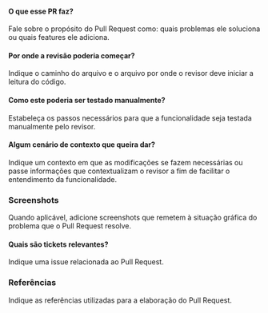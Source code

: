#### O que esse PR faz?
Fale sobre o propósito do Pull Request como: quais problemas ele soluciona ou quais features ele adiciona.

#### Por onde a revisão poderia começar?
Indique o caminho do arquivo e o arquivo por onde o revisor deve iniciar a leitura do código.

#### Como este poderia ser testado manualmente?
Estabeleça os passos necessários para que a funcionalidade seja testada manualmente pelo revisor.

#### Algum cenário de contexto que queira dar?
Indique um contexto em que as modificações se fazem necessárias ou passe informações que contextualizam o revisor a fim de facilitar o entendimento da funcionalidade.

### Screenshots
Quando aplicável, adicione screenshots que remetem à situação gráfica do problema que o Pull Request resolve.

#### Quais são tickets relevantes?
Indique uma issue relacionada ao Pull Request.

### Referências
Indique as referências utilizadas para a elaboração do Pull Request.
